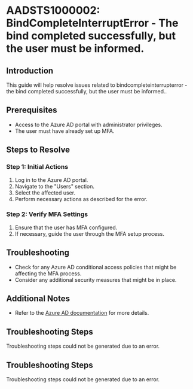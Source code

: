# AADSTS1000002: BindCompleteInterruptError - The bind completed successfully, but the user must be informed.

## Introduction
This guide will help resolve issues related to bindcompleteinterrupterror - the bind completed successfully, but the user must be informed..

## Prerequisites
- Access to the Azure AD portal with administrator privileges.
- The user must have already set up MFA.

## Steps to Resolve

### Step 1: Initial Actions
1. Log in to the Azure AD portal.
2. Navigate to the "Users" section.
3. Select the affected user.
4. Perform necessary actions as described for the error.

### Step 2: Verify MFA Settings
1. Ensure that the user has MFA configured.
2. If necessary, guide the user through the MFA setup process.

## Troubleshooting
- Check for any Azure AD conditional access policies that might be affecting the MFA process.
- Consider any additional security measures that might be in place.

## Additional Notes
- Refer to the [Azure AD documentation](https://learn.microsoft.com/en-us/azure/active-directory/) for more details.


## Troubleshooting Steps
Troubleshooting steps could not be generated due to an error.

## Troubleshooting Steps
Troubleshooting steps could not be generated due to an error.